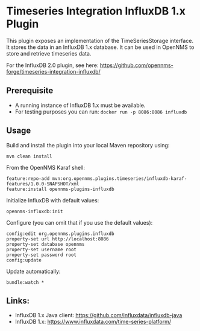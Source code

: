 # Timeseries Integration InfluxDB 1.x Plugin

This plugin exposes an implementation of the TimeSeriesStorage interface.
It stores the data in an InfluxDB 1.x database.
It can be used in OpenNMS to store and retrieve timeseries data.

For the InfluxDB 2.0 plugin, see here: https://github.com/opennms-forge/timeseries-integration-influxdb/ 

## Prerequisite
* A running instance of InfluxDB 1.x must be available.
* For testing purposes you can run: ``docker run -p 8086:8086 influxdb``

## Usage

Build and install the plugin into your local Maven repository using:
```
mvn clean install
```

From the OpenNMS Karaf shell:
```
feature:repo-add mvn:org.opennms.plugins.timeseries/influxdb-karaf-features/1.0.0-SNAPSHOT/xml
feature:install opennms-plugins-influxdb
```

Initialize InfluxDB with default values:
```
opennms-influxdb:init
```

Configure (you can omit that if you use the default values):
```
config:edit org.opennms.plugins.influxdb
property-set url http://localhost:8086
property-set database opennms
property-set username root
property-set password root
config:update
```

Update automatically:
```
bundle:watch *
```

## Links:
* InfluxDB 1.x Java client: https://github.com/influxdata/influxdb-java
* InfluxDB 1.x: https://www.influxdata.com/time-series-platform/

